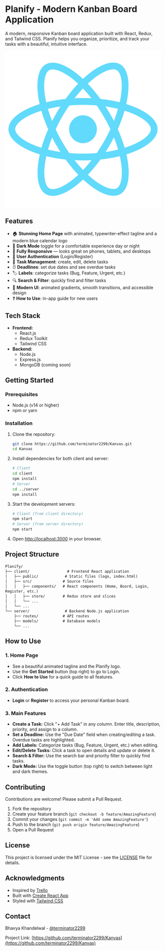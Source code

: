 # Planify - Modern Kanban Board Application

A modern, responsive Kanban board application built with React, Redux, and Tailwind CSS. Planify helps you organize, prioritize, and track your tasks with a beautiful, intuitive interface.

![Planify Logo](client/public/logo512.png)

## Features

- 🏠 **Stunning Home Page** with animated, typewriter-effect tagline and a modern blue calendar logo
- 🌙 **Dark Mode** toggle for a comfortable experience day or night
- 📱 **Fully Responsive** — looks great on phones, tablets, and desktops
- 🔐 **User Authentication** (Login/Register)
- 📝 **Task Management**: create, edit, delete tasks
- ⏰ **Deadlines**: set due dates and see overdue tasks
- 🏷️ **Labels**: categorize tasks (Bug, Feature, Urgent, etc.)
- 🔍 **Search & Filter**: quickly find and filter tasks
- 🎨 **Modern UI**: animated gradients, smooth transitions, and accessible design
- ❓ **How to Use**: in-app guide for new users

## Tech Stack

- **Frontend:**
  - React.js
  - Redux Toolkit
  - Tailwind CSS
- **Backend:**
  - Node.js
  - Express.js
  - MongoDB (coming soon)

## Getting Started

### Prerequisites
- Node.js (v14 or higher)
- npm or yarn

### Installation
1. Clone the repository:
   ```bash
   git clone https://github.com/terminator2299/Kanvas.git
   cd Kanvas
   ```
2. Install dependencies for both client and server:
   ```bash
   # Client
   cd client
   npm install
   # Server
   cd ../server
   npm install
   ```
3. Start the development servers:
   ```bash
   # Client (from client directory)
   npm start
   # Server (from server directory)
   npm start
   ```
4. Open [http://localhost:3000](http://localhost:3000) in your browser.

## Project Structure
```
Planify/
├── client/                 # Frontend React application
│   ├── public/            # Static files (logo, index.html)
│   ├── src/              # Source files
│   │   ├── components/   # React components (Home, Board, Login, Register, etc.)
│   │   ├── store/        # Redux store and slices
│   │   └── ...
│   └── ...
└── server/                # Backend Node.js application
    ├── routes/           # API routes
    ├── models/           # Database models
    └── ...
```

## How to Use

### 1. Home Page
- See a beautiful animated tagline and the Planify logo.
- Use the **Get Started** button (top right) to go to Login.
- Click **How to Use** for a quick guide to all features.

### 2. Authentication
- **Login** or **Register** to access your personal Kanban board.

### 3. Main Features
- **Create a Task:** Click "+ Add Task" in any column. Enter title, description, priority, and assign to a column.
- **Set a Deadline:** Use the "Due Date" field when creating/editing a task. Overdue tasks are highlighted.
- **Add Labels:** Categorize tasks (Bug, Feature, Urgent, etc.) when editing.
- **Edit/Delete Tasks:** Click a task to open details and update or delete it.
- **Search & Filter:** Use the search bar and priority filter to quickly find tasks.
- **Dark Mode:** Use the toggle button (top right) to switch between light and dark themes.

## Contributing
Contributions are welcome! Please submit a Pull Request.

1. Fork the repository
2. Create your feature branch (`git checkout -b feature/AmazingFeature`)
3. Commit your changes (`git commit -m 'Add some AmazingFeature'`)
4. Push to the branch (`git push origin feature/AmazingFeature`)
5. Open a Pull Request

## License
This project is licensed under the MIT License - see the [LICENSE](LICENSE) file for details.

## Acknowledgments
- Inspired by [Trello](https://trello.com)
- Built with [Create React App](https://create-react-app.dev)
- Styled with [Tailwind CSS](https://tailwindcss.com)

## Contact
Bhavya Khandelwal - [@terminator2299](https://github.com/terminator2299)

Project Link: [https://github.com/terminator2299/Kanvas](https://github.com/terminator2299/Kanvas)
